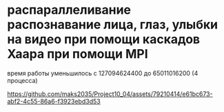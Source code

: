 # распараллеливание распознавание лица, глаз, улыбки на видео при помощи каскадов Хаара при помощи MPI
время работы уменьшилось с 127094624400 до 65011016200 (4 процесса)

https://github.com/maks2035/Project10_04/assets/79210414/e61bc673-abf2-4c55-86a6-f3923ebd3d53
